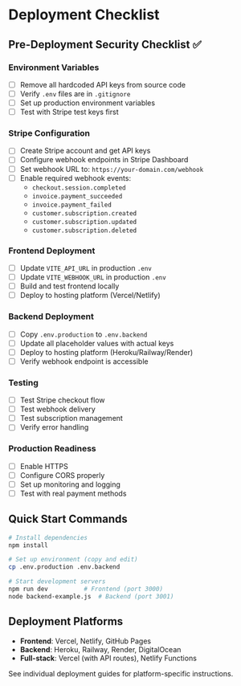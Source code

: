 # Deployment Checklist

## Pre-Deployment Security Checklist ✅

### Environment Variables
- [ ] Remove all hardcoded API keys from source code
- [ ] Verify `.env` files are in `.gitignore`
- [ ] Set up production environment variables
- [ ] Test with Stripe test keys first

### Stripe Configuration
- [ ] Create Stripe account and get API keys
- [ ] Configure webhook endpoints in Stripe Dashboard
- [ ] Set webhook URL to: `https://your-domain.com/webhook`
- [ ] Enable required webhook events:
  - `checkout.session.completed`
  - `invoice.payment_succeeded`
  - `invoice.payment_failed`
  - `customer.subscription.created`
  - `customer.subscription.updated`
  - `customer.subscription.deleted`

### Frontend Deployment
- [ ] Update `VITE_API_URL` in production `.env`
- [ ] Update `VITE_WEBHOOK_URL` in production `.env`
- [ ] Build and test frontend locally
- [ ] Deploy to hosting platform (Vercel/Netlify)

### Backend Deployment
- [ ] Copy `.env.production` to `.env.backend`
- [ ] Update all placeholder values with actual keys
- [ ] Deploy to hosting platform (Heroku/Railway/Render)
- [ ] Verify webhook endpoint is accessible

### Testing
- [ ] Test Stripe checkout flow
- [ ] Test webhook delivery
- [ ] Test subscription management
- [ ] Verify error handling

### Production Readiness
- [ ] Enable HTTPS
- [ ] Configure CORS properly
- [ ] Set up monitoring and logging
- [ ] Test with real payment methods

## Quick Start Commands

```bash
# Install dependencies
npm install

# Set up environment (copy and edit)
cp .env.production .env.backend

# Start development servers
npm run dev          # Frontend (port 3000)
node backend-example.js  # Backend (port 3001)
```

## Deployment Platforms

- **Frontend**: Vercel, Netlify, GitHub Pages
- **Backend**: Heroku, Railway, Render, DigitalOcean
- **Full-stack**: Vercel (with API routes), Netlify Functions

See individual deployment guides for platform-specific instructions.